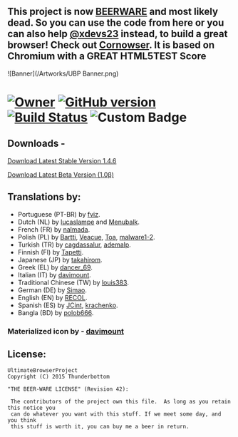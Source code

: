 ## This project is now [BEERWARE](https://github.com/Thunderbottom/UltimateBrowserProject#license) and most likely dead. So you can use the code from here or you can also help [@xdevs23](https://github.com/xdevs23/) instead, to build a great browser! Check out [Cornowser](https://github.com/xdevs23/Cornowser/). It is based on Chromium with a GREAT HTML5TEST Score

![Banner](/Artworks/UBP Banner.png)

[![Owner](https://img.shields.io/badge/Owners-Takahirom%2C%20xdevs23%2C%20Thunderbottom-orange.svg)](http://github.com/Thunderbottom/UltimateBrowserProject)    [![GitHub version](https://badge.fury.io/gh/Thunderbottom%2FUltimateBrowserProject.svg)](http://badge.fury.io/gh/Thunderbottom%2FUltimateBrowserProject)     [![Build Status](https://travis-ci.org/Thunderbottom/UltimateBrowserProject.svg)](https://travis-ci.org/Thunderbottom/UltimateBrowserProject)     ![Custom Badge](https://img.shields.io/badge/Active%20Developers-Project%20has%20been%20discontinued-brightgreen.svg)
===

## Downloads - 

[Download Latest Stable Version 1.4.6](https://github.com/Thunderbottom/UltimateBrowserProject/releases/download/1.4.6/UltimateBrowserProject.v.1.4.6.apk)

[Download Latest Beta Version (1.0β)](https://github.com/Thunderbottom/UltimateBrowserProject/releases/download/latestbeta/UltimateBrowserProject.apk)

## Translations by:

* Portuguese (PT-BR) by [fviz](https://github.com/fviz).
* Dutch (NL) by [lucaslampe](https://github.com/lucaslampe) and [Menubalk](http://forum.xda-developers.com/member.php?u=6151583).
* French (FR) by [nalmada](https://github.com/nalmada).
* Polish (PL) by [Bartti](https://github.com/Bartti), [Veacue](http://forum.xda-developers.com/member.php?u=5759069), [Toa](http://forum.xda-developers.com/member.php?u=6170529), [malware1-2](https://github.com/malware1-2).
* Turkish (TR) by [cagdassalur](https://github.com/cagdassalur), [ademalp](https://github.com/ademalp).
* Finnish (FI) by [Tapetti](http://forum.xda-developers.com/member.php?u=6778883).
* Japanese (JP) by [takahirom](https://github.com/takahirom).
* Greek (EL) by [dancer_69](http://forum.xda-developers.com/member.php?u=390873).
* Italian (IT) by [davimount](https://github.com/davimount).
* Traditional Chinese (TW) by [louis383](http://forum.xda-developers.com/member.php?u=6709293).
* German (DE) by [Simao](https://github.com/xdevs23).
* English (EN) by [RECOL](https://github.com/Recol).
* Spanish (ES) by [JCint](https://github.com/JCint), [krachenko](https://github.com/krachenko).
* Bangla (BD) by [polob666](https://github.com/pollob666).

### Materialized icon by - [davimount](https://github.com/davimount)


## License:

```
UltimateBrowserProject
Copyright (C) 2015 Thunderbottom

"THE BEER-WARE LICENSE" (Revision 42):

 The contributors of the project own this file.  As long as you retain this notice you
 can do whatever you want with this stuff. If we meet some day, and you think
 this stuff is worth it, you can buy me a beer in return.
```  
    




